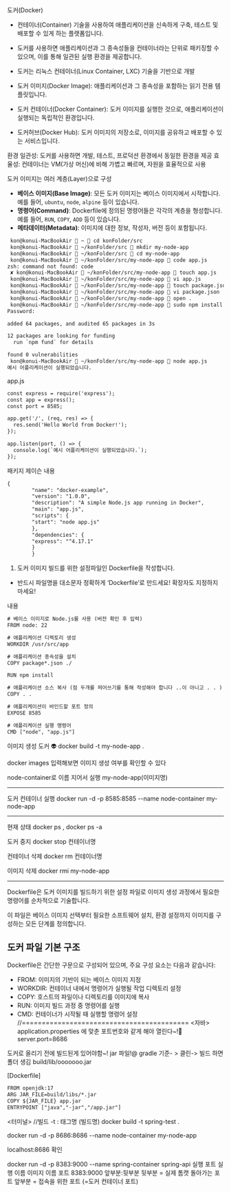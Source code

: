 도커(Docker)
- 컨테이너(Container) 기술을 사용하여 애플리케이션을 신속하게 구축, 테스트 및 배포할 수 있게 하는 플랫폼입니다. 
- 도커를 사용하면 애플리케이션과 그 종속성들을 컨테이너라는 단위로 패키징할 수 있으며, 이를 통해 일관된 실행 환경을 제공합니다.
- 도커는 리눅스 컨테이너(Linux Container, LXC) 기술을 기반으로 개발



- 도커 이미지(Docker Image): 애플리케이션과 그 종속성을 포함하는 읽기 전용 템플릿입니다.
- 도커 컨테이너(Docker Container): 도커 이미지를 실행한 것으로, 애플리케이션이 실행되는 독립적인 환경입니다.
- 도커허브(Docker Hub): 도커 이미지의 저장소로, 이미지를 공유하고 배포할 수 있는 서비스입니다.


환경 일관성: 도커를 사용하면 개발, 테스트, 프로덕션 환경에서 동일한 환경을 제공
효율성: 컨테이너는 VM(가상 머신)에 비해 가볍고 빠르며, 자원을 효율적으로 사용

도커 이미지는 여러 계층(Layer)으로 구성
- **베이스 이미지(Base Image)**: 모든 도커 이미지는 베이스 이미지에서 시작합니다. 예를 들어, `ubuntu`, `node`, `alpine` 등이 있습니다.
- **명령어(Command)**: Dockerfile에 정의된 명령어들은 각각의 계층을 형성합니다. 예를 들어, `RUN`, `COPY`, `ADD` 등이 있습니다.
- **메타데이터(Metadata)**: 이미지에 대한 정보, 작성자, 버전 등이 포함됩니다.


```dtd
 kon@konui-MacBookAir  ~  cd konFolder/src
 kon@konui-MacBookAir  ~/konFolder/src  mkdir my-node-app
 kon@konui-MacBookAir  ~/konFolder/src  cd my-node-app
 kon@konui-MacBookAir  ~/konFolder/src/my-node-app  code app.js
zsh: command not found: code
 ✘ kon@konui-MacBookAir  ~/konFolder/src/my-node-app  touch app.js
 kon@konui-MacBookAir  ~/konFolder/src/my-node-app  vi app.js
 kon@konui-MacBookAir  ~/konFolder/src/my-node-app  touch package.json
 kon@konui-MacBookAir  ~/konFolder/src/my-node-app  vi package.json
 kon@konui-MacBookAir  ~/konFolder/src/my-node-app  open .
 kon@konui-MacBookAir  ~/konFolder/src/my-node-app  sudo npm install
Password:

added 64 packages, and audited 65 packages in 3s

12 packages are looking for funding
  run `npm fund` for details

found 0 vulnerabilities
 kon@konui-MacBookAir  ~/konFolder/src/my-node-app  node app.js
예시 어플리케이션이 실행되었습니다.
```
app.js
```dtd
const express = require('express');
const app = express();
const port = 8585;

app.get('/', (req, res) => {
  res.send('Hello World from Docker!');
});

app.listen(port, () => {
  console.log(`예시 어플리케이션이 실행되었습니다.`);
});

```

패키지 제이슨 내용
```dtd
{
        "name": "docker-example",
        "version": "1.0.0",
        "description": "A simple Node.js app running in Docker",
        "main": "app.js",
        "scripts": {
        "start": "node app.js"
        },
        "dependencies": {
        "express": "^4.17.1"
        }
        }

```
1. 도커 이미지 빌드를 위한 설정파일인 Dockerfile을 작성합니다.
- 반드시 파일명을 대소문자 정확하게 ‘Dockerfile’로 만드세요! 확장자도 지정하지 마세요!

내용
```dtd
# 베이스 이미지로 Node.js를 사용 (버전 확인 후 입력)
FROM node: 22

# 애플리케이션 디렉토리 생성
WORKDIR /usr/src/app

# 애플리케이션 종속성을 설치
COPY package*.json ./

RUN npm install

# 애플리케이션 소스 복사 (점 두개를 띄어쓰기를 통해 작성해야 합니다 ..이 아니고 . . )
COPY . .

# 애플리케이션이 바인드할 포트 정의
EXPOSE 8585

# 애플리케이션 실행 명령어
CMD ["node", "app.js"]

```
이미지 생성 도커 👽
 docker build -t my-node-app .


docker images
입력해보면 이미지 생성 여부를 확인할 수 있다

node-container로 이름 지어서 실행   my-node-app(이미지명)

---
도커 컨테이너 실행
docker run -d -p 8585:8585 --name node-container my-node-app

---
현재 상태
docker ps  , docker ps -a

도커 중지 
docker stop 컨테이너명

컨테이너 삭제
docker rm 컨테이너명

이미지 삭제
docker rmi my-node-app

---

Dockerfile은 도커 이미지를 빌드하기 위한 설정 파일로
이미지 생성 과정에서 필요한 명령어를 순차적으로 기술합니다. 

이 파일은 베이스 이미지 선택부터 필요한 소프트웨어 설치, 환경 설정까지 
이미지를 구성하는 모든 단계를 정의합니다.

## 도커 파일 기본 구조

Dockerfile은 간단한 구문으로 구성되어 있으며, 주요 구성 요소는 다음과 같습니다:

- FROM: 이미지의 기반이 되는 베이스 이미지 지정
- WORKDIR: 컨테이너 내에서 명령어가 실행될 작업 디렉토리 설정
- COPY: 호스트의 파일이나 디렉토리를 이미지에 복사
- RUN: 이미지 빌드 과정 중 명령어를 실행
- CMD: 컨테이너가 시작될 때 실행할 명령어 설정
//==========================================
<자바>
application.properties 에 맞춘 포트번호와 같게 해야 열린다~!🌟
server.port=8686

도커로 올리기 전에 빌드된게 있어야함~! jar 파일!@
gradle 기준- > 클린-> 빌드 하면 폴더 생김 build/lib/ooooooo.jar

[Dockerfile]
```dtd
FROM openjdk:17
ARG JAR_FILE=build/libs/*.jar
COPY ${JAR_FILE} app.jar
ENTRYPOINT ["java","-jar","/app.jar"]
```

<터미널>
//빌드   -t : 태그명   (빌드명)
docker build -t spring-test .

docker run -d -p 8686:8686 --name node-container my-node-app

localhost:8686 확인


docker run -d -p 8383:9000 --name spring-container spring-api
            실행              포트                             실행 이름                이미지 이름
포트
8383:9000
앞부분:뒷부분
뒷부분  =  실제 톰캣 돌아가는 포트
앞부분 = 접속을 위한 포트 (=도커 컨테이너 포트)

